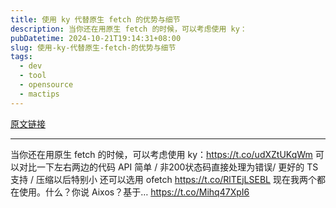 ```yaml
---
title: 使用 ky 代替原生 fetch 的优势与细节
description: 当你还在用原生 fetch 的时候，可以考虑使用 ky：
pubDatetime: 2024-10-21T19:14:31+08:00
slug: 使用-ky-代替原生-fetch-的优势与细节
tags: 
  - dev
  - tool
  - opensource
  - mactips
---
```


[原文链接](https://twitter.com/vikingmute/status/1816285827321978897?s=12)

---

当你还在用原生 fetch 的时候，可以考虑使用 ky：https://t.co/udXZtUKqWm 可以对比一下左右两边的代码 API 简单 / 非200状态码直接处理为错误/ 更好的 TS 支持 / 压缩以后特别小 还可以选用 ofetch https://t.co/RlTEjLSEBL 现在我两个都在使用。什么？你说 Aixos？基于… https://t.co/Mihq47XpI6

